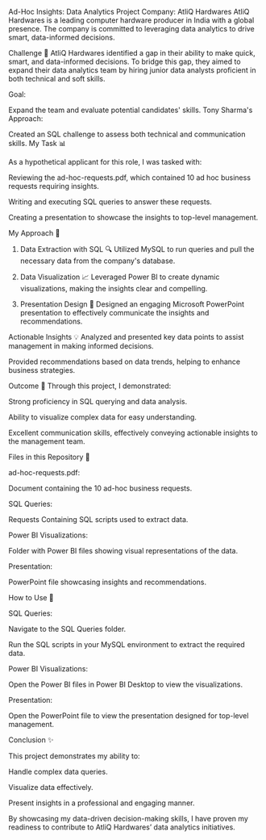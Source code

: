 Ad-Hoc Insights: Data Analytics Project
Company: AtliQ Hardwares
AtliQ Hardwares is a leading computer hardware producer in India with a global presence. The company is committed to leveraging data analytics to drive smart, data-informed decisions.

Challenge 🧐
AtliQ Hardwares identified a gap in their ability to make quick, smart, and data-informed decisions. To bridge this gap, they aimed to expand their data analytics team by hiring junior data analysts proficient in both technical and soft skills.

Goal:

Expand the team and evaluate potential candidates' skills.
Tony Sharma's Approach:

Created an SQL challenge to assess both technical and communication skills.
My Task 📊

As a hypothetical applicant for this role, I was tasked with:

Reviewing the ad-hoc-requests.pdf, which contained 10 ad hoc business requests requiring insights.

Writing and executing SQL queries to answer these requests.

Creating a presentation to showcase the insights to top-level management.

My Approach 🚀

1. Data Extraction with SQL 🔍
Utilized MySQL to run queries and pull the necessary data from the company's database.

2. Data Visualization 📈
Leveraged Power BI to create dynamic visualizations, making the insights clear and compelling.

3. Presentation Design 🎨
Designed an engaging Microsoft PowerPoint presentation to effectively communicate the insights and recommendations.

Actionable Insights 💡
Analyzed and presented key data points to assist management in making informed decisions.

Provided recommendations based on data trends, helping to enhance business strategies.

Outcome 🎯
Through this project, I demonstrated:

Strong proficiency in SQL querying and data analysis.

Ability to visualize complex data for easy understanding.

Excellent communication skills, effectively conveying actionable insights to the management team.

Files in this Repository 📂

ad-hoc-requests.pdf:

Document containing the 10 ad-hoc business requests.

SQL Queries:

Requests Containing SQL scripts used to extract data.

Power BI Visualizations:

Folder with Power BI files showing visual representations of the data.

Presentation:

PowerPoint file showcasing insights and recommendations.

How to Use 🔧

SQL Queries:

Navigate to the SQL Queries folder.

Run the SQL scripts in your MySQL environment to extract the required data.

Power BI Visualizations:

Open the Power BI files in Power BI Desktop to view the visualizations.

Presentation:

Open the PowerPoint file to view the presentation designed for top-level management.

Conclusion ✨

This project demonstrates my ability to:

Handle complex data queries.

Visualize data effectively.

Present insights in a professional and engaging manner.

By showcasing my data-driven decision-making skills, I have proven my readiness to contribute to AtliQ Hardwares’ data analytics initiatives.
